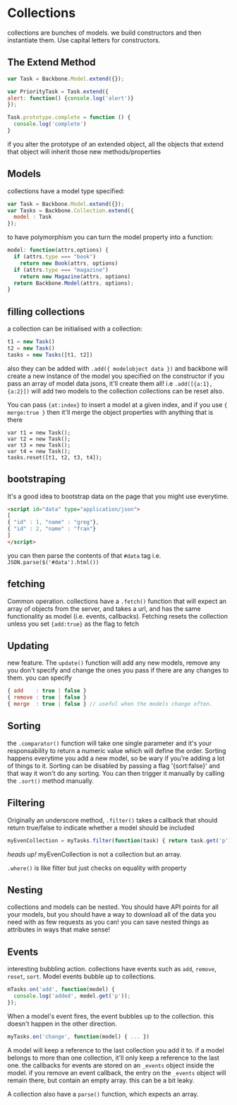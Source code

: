 # Collections
collections are bunches of models. we build constructors and then instantiate them. Use capital letters for constructors.

## The Extend Method
```js
var Task = Backbone.Model.extend({});

var PriorityTask = Task.extend({ 
alert: function() {console.log('alert')}
});

Task.prototype.complete = function () {
  console.log('complete')
}
```
if you alter the prototype of an extended object, all the objects that extend that object will inherit those new methods/properties


## Models
collections have a model type specified:
```js
var Task = Backbone.Model.extend({});
var Tasks = Backbone.Collection.extend({
  model : Task 
});
```

to have polymorphism you can turn the model property into a function:
```js
model: function(attrs,options) {
  if (attrs.type === "book")
    return new Book(attrs, options)
  if (attrs.type === "magazine")
    return new Magazine(attrs, options)
  return Backbone.Model(attrs, options);
}
```

## filling collections
a collection can be initialised with a collection:
```js
t1 = new Task()
t2 = new Task()
tasks = new Tasks([t1, t2])
```
also they can be added with `.add({ modelobject data })` and backbone will create a new instance of the model you specified on the constructor
if you pass an array of model data jsons, it'll create them all! i.e `.add([{a:1},{a:2}])` will add two models to the collection
collections can be reset also.

You can pass `{at:index}` to insert a model at a given index, and if you use `{ merge:true }` then it'll merge the object properties with anything that is there

```
var t1 = new Task();
var t2 = new Task();
var t3 = new Task();
var t4 = new Task();
tasks.reset([t1, t2, t3, t4]);
```

## bootstraping
It's a good idea to bootstrap data on the page that you might use everytime.
```html
<script id="data" type="application/json">
[
{ "id" : 1, "name" : "greg"},
{ "id" : 2, "name" : "fran"}
]
</script>
```
you can then parse the contents of that `#data` tag i.e. `JSON.parse($('#data').html())`

## fetching
Common operation. collections have a `.fetch()` function that will expect an array of objects from the server, and takes a url, and has the same functionality as model (i.e. events, callbacks). Fetching resets the collection unless you set `{add:true}` as the flag to fetch

## Updating
new feature. The `update()` function will add any new models, remove any you don't specify and change the ones you pass if there are any changes to them.
you can specify 
```js
{ add    : true | false }
{ remove : true | false }
{ merge  : true | false } // useful when the models change often.
```

## Sorting
the `.comparator()` function will take one single parameter and it's your responsability to return a numeric value which will define the order. Sorting happens everytime you add a new model, so be wary if you're adding a lot of things to it.
Sorting can be disabled by passing a flag '{sort:false}' and that way it won't do any sorting. You can then trigger it manually by calling the `.sort()` method manually.


## Filtering
Originally an underscore method, `.filter()` takes a callback that should return true/false to indicate whether a model should be included
```js
myEvenCollection = myTasks.filter(function(task) { return task.get('p') == 0});
```
*heads up!* myEvenCollection is not a collection but an array. 

`.where()` is like filter but just checks on equality with property

## Nesting
collections and models can be nested. You should have API points for all your models, but you should have a way to download all of the data you need with as few requests as you can!
you can save nested things as attributes in ways that make sense!

## Events
interesting bubbling action. collections have events such as `add`, `remove`, `reset`, `sort`. Model events bubble up to collections.
```js
mTasks.on('add', function(model) {
  console.log('added', model.get('p'));
});
```
When a model's event fires, the event bubbles up to the collection. this doesn't happen in the other direction.
```js
myTasks.on('change', function(model) { ... })
```

A model will keep a reference to the last collection you add it to. if a model belongs to more than one collection, it'll only keep a reference to the last one.
the callbacks for events are stored on an `_events` object inside the model. if you remove an event callback, the entry on the `_events` object will remain there, but contain an empty array. this can be a bit leaky. 

A collection also have a `parse()` function, which expects an array.

